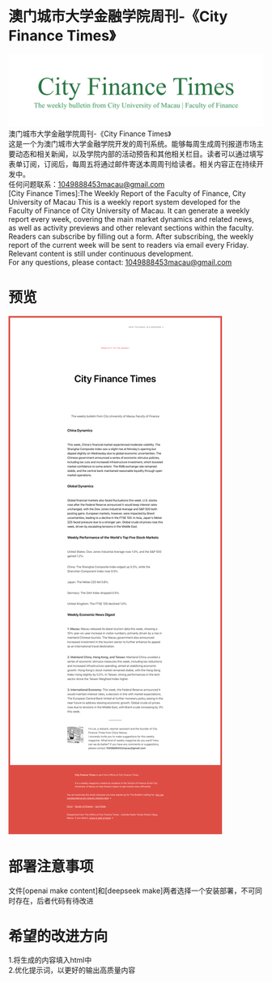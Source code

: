 # 澳门城市大学金融学院周刊-《City Finance Times》
![示例图片](https://github.com/Cromwell-Lei/-CITYU-Macau-FOF-College-Weekly-Bulletin-/blob/main/bulletin%20title/学院周刊title-1.png)
澳门城市大学金融学院周刊-《City Finance Times》<br>
这是一个为澳门城市大学金融学院开发的周刊系统。能够每周生成周刊报道市场主要动态和相关新闻，以及学院内部的活动预告和其他相关栏目。读者可以通过填写表单订阅，订阅后，每周五将通过邮件寄送本周周刊给读者。相关内容正在持续开发中。<br>
任何问题联系：1049888453macau@gmail.com<br>
[City Finance Times]:The Weekly Report of the Faculty of Finance, City University of Macau
This is a weekly report system developed for the Faculty of Finance of City University of Macau. It can generate a weekly report every week, covering the main market dynamics and related news, as well as activity previews and other relevant sections within the faculty. Readers can subscribe by filling out a form. After subscribing, the weekly report of the current week will be sent to readers via email every Friday. Relevant content is still under continuous development. <br>
For any questions, please contact: 1049888453macau@gmail.com<br>
# 预览
![示例图片](https://raw.githubusercontent.com/Cromwell-Lei/-CITYU-Macau-FOF-College-Weekly-Bulletin-/refs/heads/main/preview.png)
# 部署注意事项
文件[openai make content]和[deepseek make]两者选择一个安装部署，不可同时存在，后者代码有待改进
# 希望的改进方向
1.将生成的内容填入html中<br>
2.优化提示词，以更好的输出高质量内容
<br>
